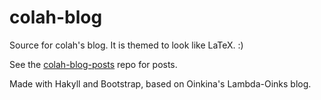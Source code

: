 colah-blog
============

Source for colah's blog. It is themed to look like LaTeX. :)

See the [colah-blog-posts](https://github.com/colah/colah-blog-posts) repo for posts.

Made with Hakyll and Bootstrap, based on Oinkina's Lambda-Oinks blog.
